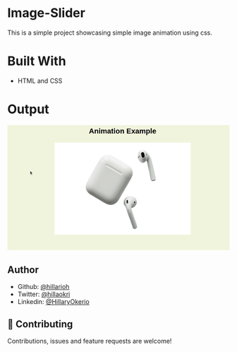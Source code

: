 # Image-Slider

This is a simple project showcasing simple image animation using css.

# Built With

- HTML and CSS

# Output

![demo](./peek.gif)

## Author

- Github: [@hillarioh](https://github.com/hillarioh)
- Twitter: [@hillaokri](https://twitter.com/hillaokri)
- Linkedin: [@HillaryOkerio](https://www.linkedin.com/in/hillaryokerio/)

## 🤝 Contributing

Contributions, issues and feature requests are welcome!
